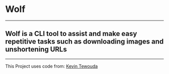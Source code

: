 # **Wolf**
---
## Wolf is a CLI tool to assist and make easy repetitive tasks such as downloading images and unshortening URLs 
---
This Project uses code from: [Kevin Tewouda](https://lewoudar.medium.com/click-a-beautiful-python-library-to-write-cli-applications-9c8154847066)
